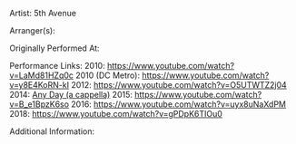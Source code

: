 Artist: 5th Avenue

  

Arranger(s): 

  

Originally Performed At: 

  

Performance Links: 
2010: https://www.youtube.com/watch?v=LaMd81HZq0c
2010 (DC Metro): https://www.youtube.com/watch?v=y8E4KoRN-kI
2012: https://www.youtube.com/watch?v=O5UTWTZ2j04
2014: [Any Day (a cappella)](https://www.youtube.com/watch?v=X54ys_whp3E "Any Day (a cappella)") 
2015: https://www.youtube.com/watch?v=B_e1BpzK6so
2016: https://www.youtube.com/watch?v=uyx8uNaXdPM
2018: https://www.youtube.com/watch?v=gPDpK6TIOu0
  

Additional Information: